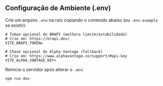## Configuração de Ambiente (.env)

Crie um arquivo `.env` na raiz copiando o conteúdo abaixo (ou `.env.example` se existir):

```
# Token opcional do BRAPI (melhora limite/estabilidade)
# Crie em: https://brapi.dev/
VITE_BRAPI_TOKEN=

# Chave opcional do Alpha Vantage (fallback)
# Crie em: https://www.alphavantage.co/support/#api-key
VITE_ALPHA_VANTAGE_KEY=
```

Reinicie o servidor após alterar o `.env`:

```
npm run dev
```
